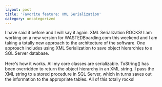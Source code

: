 ```yaml
---
layout: post
title: 'Favorite feature: XML Serialization'
category: uncategorized
---
```


I have said it before and I will say it again.  XML Serialization ROCKS!  I am working on a new version for WASTEDBoarding.com this weekend and I am taking a totally new approach to the architecture of the software.  One approach includes using XML Serialization to save object hierarchies to a SQL Server database.
<br />
<br />Here's how it works.  All my core classes are serializable.  ToString() has been overridden to return the object hierarchy in an XML string.  I pass the XML string to a stored procedure in SQL Server, which in turns saves out the information to the appropriate tables.  All of this totally rocks!
